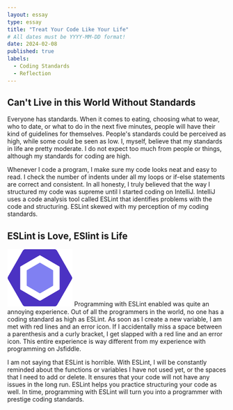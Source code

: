 ```yaml
---
layout: essay
type: essay
title: "Treat Your Code Like Your Life"
# All dates must be YYYY-MM-DD format!
date: 2024-02-08
published: true
labels:
  - Coding Standards
  - Reflection
---
```


## Can't Live in this World Without Standards

Everyone has standards. When it comes to eating, choosing what to wear, who to date, or what to do in the next five minutes, people will have their kind of guidelines for themselves. People's standards could be perceived as high, while some could be seen as low. I, myself, believe that my standards in life are pretty moderate. I do not expect too much from people or things, although my standards for coding are high.

Whenever I code a program, I make sure my code looks neat and easy to read. I check the number of indents under all my loops or if-else statements are correct and consistent. In all honesty, I truly believed that the way I structured my code was supreme until I started coding on IntelliJ. IntelliJ uses a code analysis tool called ESLint that identifies problems with the code and structuring. ESLint skewed with my perception of my coding standards.

## ESLint is Love, ESlint is Life

<img width="150px" class="rounded float-start pe-4" src="../img/ESLintImage.png">
Programming with ESLint enabled was quite an annoying experience. Out of all the programmers in the world, no one has a coding standard as high as ESLint. As soon as I create a new variable, I am met with red lines and an error icon. If I accidentally miss a space between a parenthesis and a curly bracket, I get slapped with a red line and an error icon. This entire experience is way different from my experience with programming on Jsfiddle. 

I am not saying that ESLint is horrible. With ESLint, I will be constantly reminded about the functions or variables I have not used yet, or the spaces that I need to add or delete. It ensures that your code will not have any issues in the long run. ESLint helps you practice structuring your code as well. In time, programming with ESLint will turn you into a programmer with prestige coding standards.
